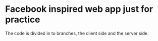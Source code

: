 # Facebook inspired web app just for practice

The code is divided in to branches, the client side and the server side.
